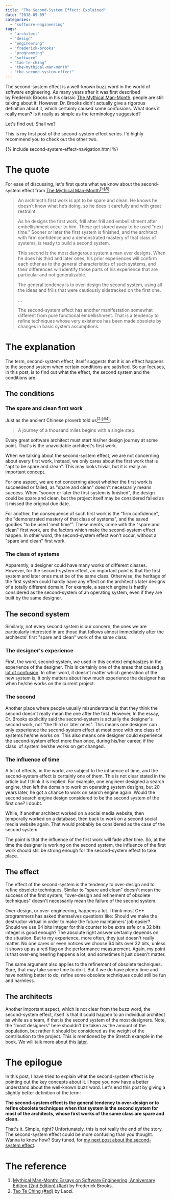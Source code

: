 ```yaml
---
title: "The Second-System Effect: Explained"
date: "2018-05-09"
categories:
  - "software-engineering"
tags:
  - "architect"
  - "design"
  - "engineering"
  - "frederick-brooks"
  - "programming"
  - "software"
  - "tao-te-ching"
  - "the-mythical-man-month"
  - "the-second-system-effect"
---
```


The second-system effect is a well-known buzz word in the world of software engineering. As many years after it was first described by Frederick Brooks in his classic [The Mythical Man-Month](#the-reference), people are still talking about it. However, Dr. Brooks didn't actually give a rigorous definition about it, which certainly caused some confusions. What does it really mean? Is it really as simple as the terminology suggested?

Let's find out. Shall we?

This is my first post of the second-system effect series. I'd highly recommend you to check out the other two.

{% include second-system-effect-navigation.html %}


# The quote

For ease of discussing, let's first quote what we know about the second-system effect from [The Mythical Man-Month<sup>\[1:§5\]</sup>](#the-reference):

> An architect’s first work is apt to be spare and clean. He knows he doesn’t know what he’s doing, so he does it carefully and with great restraint.
>
> As he designs the first work, frill after frill and embellishment after embellishment occur to him. These get stored away to be used "next time." Sooner or later the first system is finished, and the architect, with firm confidence and a demonstrated mastery of that class of systems, is ready to build a second system.
>
> This second is the most dangerous system a man ever designs. When he does his third and later ones, his prior experiences will confirm each other as to the general characteristics of such systems, and their differences will identify those parts of his experience that are particular and not generalizable.
>
> The general tendency is to over-design the second system, using all the ideas and frills that were cautiously sidetracked on the first one.
>
> ...
>
> The second-system effect has another manifestation somewhat different from pure functional embellishment. That is a tendency to refine techniques whose very existence has been made obsolete by changes in basic system assumptions.


# The explanation

The term, second-system effect, itself suggests that it is an effect happens to the second system when certain conditions are satisfied. So our focuses, in this post, is to find out what the effect, the second system and the conditions are.

## The conditions

### The spare and clean first work

Just as the ancient Chinese proverb told us[<sup>\[2:§64\]</sup>](#the-reference):

> A journey of a thousand miles begins with a single step.

Every great software architect must start his/her design journey at some point. That's is the unavoidable architect's first work.

When we talking about the second-system effect, we are not concerning about every first work, instead, we only cares about the first work that is "apt to be spare and clean". This may looks trivial, but it is really an important concept.

For one aspect, we are not concerning about whether the first work is succeeded or failed, as "spare and clean" doesn't necessarily means success. When "sooner or later the first system is finished", the design could be spare and clean, but the project itself may be considered failed as it missed the original due date.

For another, the consequence of such first work is the "firm confidence", the "demonstrated mastery of that class of systems", and the saved goodies "to be used 'next time'". These merits, come with the "spare and clean" first work, are the factors which make the second-system effect happen. In other word, the second-system effect won't occur, without a "spare and clean" first work.

### The class of systems

Apparently, a designer could have many works of different classes. However, for the second-system effect, an important point is that the first system and later ones must be of the same class. Otherwise, the heritage of the first system could hardly have any effect on the architect's later designs of a totally different domain. For example, a search engine is hardly considered as the second-system of an operating system, even if they are built by the same designer.

## The second system

Similarly, not every second system is our concern, the ones we are particularly interested in are those that follows almost immediately after the architects' first "spare and clean" work of the same class.

### The designer's experience

First, the word, second-system, we used in this context emphasizes in the experience of the designer. This is certainly one of the areas that caused [a lot of confusion]({{page.next.url}}). In other word, it doesn't matter which generation of the new system is, it only matters about how much experience the designer has when he/she works on the current project.

### The second

Another place where people usually misunderstand is that they think the second doesn't really mean the one after the first. However, In the essay, Dr. Brooks explicitly said the second-system is actually the designer's second work, not "the third or later ones". This means one designer can only experience the second-system effect at most once with one class of systems he/she works on. This also means one designer could experience the second-system effect more than once, during his/her career, if the class  of system he/she works on get changed.

### The influence of time

A lot of effects, in the world, are subject to the influence of time, and the second-system effect is certainly one of them. This is not clear stated in the article but I think it is implied. For example, one engineer designed a search engine, then left the domain to work on operating system designs, but 20 years later, he got a chance to work on search engine again. Would the second search engine design considered to be the second system of the first one? I doubt.

While, if another architect worked on a social media website, then temporally worked on a database, then back to work on a second social media website again. That would probably be considered as the case of the second system.

The point is that the influence of the first work will fade after time. So, at the time the designer is working on the second system, the influence of the first work should still be strong enough for the second-system effect to take place.

## The effect

The effect of the second-system is the tendency to over-design and to refine obsolete techniques. Similar to "spare and clean" doesn't mean the success of the first system, "over-design and refinement of obsolete techniques" doesn't necessarily mean the failure of the second system.

Over-design, or over-engineering, happens a lot. I think most C++ programmers has asked themselves questions like: Should we make the destructor virtual in order to make the future maintainers' job easier?  Should we use 64 bits integer for this counter to be extra safe or a 32 bits integer is good enough? The absolute right answer certainly depends on the situation. But to my experience, more often, they just doesn't really matter. No one cares or even notices we choose 64 bits over 32 bits, unless it shows up as a red flag on the performance measurement. Again, my point is that over-engineering happens a lot, and sometimes it just doesn't matter.

The same argument also applies to the refinement of obsolete techniques. Sure, that may take some time to do it. But if we do have plenty time and have nothing better to do, refine some obsolete techniques could still be fun and harmless.

## The architects

Another important aspect, which is not clear from the buzz word, the second-system effect, itself is that it could happen to an individual architect as while as a team, if that is the second system of the most designers. Note, the "most designers" here shouldn't be taken as the amount of the population, but rather it should be considered as the weight of the contribution to the project. This is mentioned by the Stretch example in the book. We will talk more about this [later]({{page.next.next.url}}).


# The epilogue

In this post, I have tried to explain what the second-system effect is by pointing out the key concepts about it. I hope you now have a better understand about the well-known buzz word. Let's end this post by giving a slightly better definition of the term:

**The second-system effect is the general tendency to over-design or to refine obsolete techniques when that system is the second system for most of the architects, whose first works of the same class are spare and clean.**

That's it. Simple, right? Unfortunately, this is not really the end of the story. The second-system effect could be more confusing than you thought. Wanna to know how? Stay tuned, for [my next post about the second-system effect]({{page.next.url}}).


# The reference

1. [Mythical Man-Month: Essays on Software Engineering, Anniversary Edition (2nd Edition) (#ad)](https://www.amazon.com) by Frederick Brooks.
1. [Tao Te Ching (#ad)](https://www.amazon.com) by Laozi.
